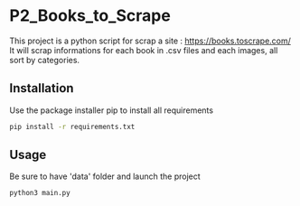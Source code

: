 # P2_Books_to_Scrape

This project is a python script for scrap a site : https://books.toscrape.com/
</br> It will scrap informations for each book in .csv files and each images, all sort by categories.

## Installation

Use the package installer pip to install all requirements

```bash
pip install -r requirements.txt
```

## Usage

Be sure to have 'data' folder
and launch the project

```python
python3 main.py
```
